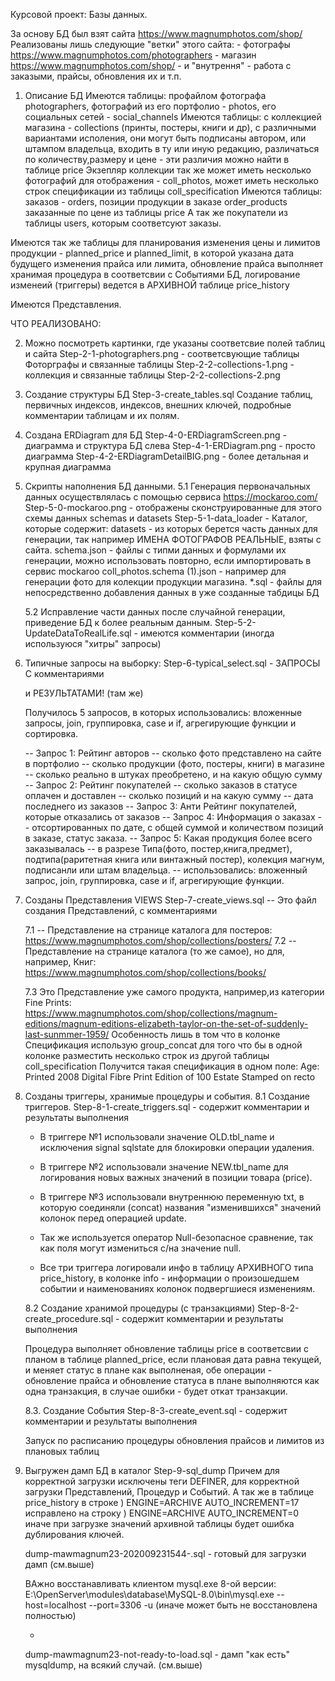 Курсовой проект: Базы данных.

За основу БД был взят сайта https://www.magnumphotos.com/shop/
Реализованы лишь следующие "ветки" этого сайта:
    - фотографы https://www.magnumphotos.com/photographers
    - магазин   https://www.magnumphotos.com/shop/
    - и "внутрення" - работа с заказыми, прайсы, обновления их и т.п.

1. Описание БД 
Имеются таблицы: профайлом фотографа photographers, фотографий из его портфолио - photos, его социальных сетей - social_channels
Имеются таблицы: с коллекцией магазина - collections (принты, постеры, книги и др), с различными вариантами исполения, они могут быть подписаны автором, или штампом владельца, входить в ту или иную редакцию, различаться по количеству,размеру и цене - эти различия можно найти в таблице price
Экзепляр коллекции так же может иметь несколько фотографий для отображения - coll_photos, может иметь несколько строк спецификации из таблицы coll_specification
Имеются таблицы: заказов - orders, позиции продукции в заказе order_products заказанные по цене из таблицы price
А так же покупатели из таблицы users, которым соответсуют заказы.

Имеются так же таблицы для планирования изменения цены и лимитов продукции - planned_price и planned_limit, в которой указана дата будущего изменения прайса или лимита, обновление прайса выполняет хранимая процедура в соответсвии с Событиями БД, логирование изменеий (триггеры) ведется в АРХИВНОЙ таблице price_history

Имеются Представления.

ЧТО РЕАЛИЗОВАНО:

2. Можно посмотреть картинки, где указаны соответсвие полей таблиц и сайта
    Step-2-1-photographers.png - соответсвующие таблицы Фоторграфы и связанные таблицы
    Step-2-2-collections-1.png - коллекция и связанные таблицы
    Step-2-2-collections-2.png 

3. Создание структуры БД
    Step-3-create_tables.sql
    Создание таблиц, первичных индексов, индексов, внешних ключей, подробные комментарии таблицам и их полям.

4. Создана ERDiagram для БД
    Step-4-0-ERDiagramScreen.png - диаграмма и структура БД слева
    Step-4-1-ERDiagram.png       - просто диаграмма
    Step-4-2-ERDiagramDetailBIG.png - более детальная и крупная диаграмма
    
5. Скрипты наполнения БД данными.
   5.1 Генерация первоначальных данных осуществлялась с помощью сервиса https://mockaroo.com/
    Step-5-0-mockaroo.png - отображены сконструированные для этого схемы данных schemas и datasets
    Step-5-1-data_loader - Каталог, которые содержит:
        datasets - из которых берется часть данных для генерации, так например ИМЕНА ФОТОГРАФОВ РЕАЛЬНЫЕ, взяты с сайта.
        schema.json - файлы с типми данных и формулами их генерации, можно использовать повторно, если импортировать в сервис mockaroo
        coll_photos.schema (1).json - например для генерации фото для колекции продукции магазина.
        *.sql - файлы для непосредственно добавления данных в уже созданные табдицы БД 
        
    5.2 Исправление части данных после случайной генерации, приведение БД к более реальным данным.
     Step-5-2-UpdateDataToRealLife.sql - имеются комментарии
     (иногда используюся "хитры" запросы)
     
6. Типичные запросы на выборку:
    Step-6-typical_select.sql - ЗАПРОСЫ С комментариями 
    
    и РЕЗУЛЬТАТАМИ! (там же)
    
    Получилось 5 запросов, в которых использовались: вложенные запросы, join,  группировка, case и if, агрегирующие функции и сортировка.

    -- Запрос 1: Рейтинг авторов
        -- сколько фото представлено на сайте в портфолио
        -- сколько продукции (фото, постеры, книги) в магазине
        -- сколько реально в штуках преобретено, и на какую общую сумму
    -- Запрос 2: Рейтинг покупателей
        -- сколько заказов в статусе оплачен и доставлен
        -- сколько позиций и на какую сумму
        -- дата последнего из заказов 
    -- Запрос 3: Анти Рейтинг покупателей, которые отказались от заказов 
    -- Запрос 4: Информация о заказах
        -- отсортированных по дате, с общей суммой и количеством позиций в заказе, статус заказа.
    -- Запрос 5: Какая продукция более всего заказывалась
        -- в разрезе Типа(фото, постер,книга,предмет), подтипа(раритетная книга или винтажный постер), колекция магнум,    подписанли или штам владельца.
        -- использовались: вложенный запрос, join,  группировка, case и if, агрегирующие функции.

7. Созданы Представления VIEWS
    Step-7-create_views.sql -- Это файл создания Представлений, с комментариями
    
    7.1 -- Представление на странице каталога для постеров: https://www.magnumphotos.com/shop/collections/posters/
    7.2 -- Представление на странице каталога (то же самое), но для, например, Книг: https://www.magnumphotos.com/shop/collections/books/    

     7.3 Это Представление уже самого продукта, например,из категории Fine Prints:
     https://www.magnumphotos.com/shop/collections/magnum-editions/magnum-editions-elizabeth-taylor-on-the-set-of-suddenly-last-sunmmer-1959/
    Особенность лишь в том что в колонке Спецификация использую group_concat для того что бы в одной колонке разместить несколько строк из другой таблицы coll_specification
    Получится такая спецификация в одном поле:
    Age: Printed 2008
    Digital Fibre Print
    Edition of 100
    Estate Stamped on recto
    
    
8. Созданы триггеры, хранимые процедуры и события.
    8.1 Создание триггеров.
    Step-8-1-create_triggers.sql - содержит комментарии и результаты выполнения
    
    * В триггере №1 использовали значение OLD.tbl_name и исключения signal sqlstate для блокировки операции удаления.
    * В триггере №2 использовали значение NEW.tbl_name для логирования новых важных значений в позиции товара (price).
    * В триггере №3 использовали внутреннюю переменную txt, в которую соединяли (concat) названия "изменившихся" значений колонок перед операцией update.
    *   Так же используется оператор Null-безопасное сравнение, так как поля могут измениться с/на значение null.  
    
    * Все три триггера логировали инфо в таблицу АРХИВНОГО типа price_history, в колонке info - информации о произошедшем событии и наименованиях колонок подвергшиеся изменениям. 
    
    8.2 Создание хранимой процедуры (с транзакциями)
    Step-8-2-create_procedure.sql - содержит комментарии и результаты выполнения
    
    Процедура выполняет обновление таблицы price в соответсвии с планом в таблице planned_price, если плановая дата равна текущей, и меняет статус в плане как выполненая,
    обе операции - обновление прайса и обновление статуса в плане выполняются как одна транзакция, в случае ошибки - будет откат транзакции.

    8.3. Создание События
    Step-8-3-create_event.sql - содержит комментарии и результаты выполнения
    
    Запуск по расписанию процедуры обновления прайсов и лимитов из плановых таблиц
    
9. Выгружен дамп БД в каталог Step-9-sql_dump
    Причем для корректной загрузки исключены теги DEFINER, для корректной загрузки Представлений, Процедур и Событий.
    А так же в таблице price_history в строке
    ) ENGINE=ARCHIVE AUTO_INCREMENT=17
    исправлено на строку
    ) ENGINE=ARCHIVE AUTO_INCREMENT=0
    иначе при загрузке значений архивной таблицы будет ошибка дублирования ключей.
    
    dump-mawmagnum23-202009231544-.sql - готовый для загрузки дамп (см.выше)
    
    ВАжно восстанавливать клиентом mysql.exe 8-ой версии:
    E:\OpenServer\modules\database\MySQL-8.0\bin\mysql.exe --host=localhost --port=3306 -u 
    (иначе может быть не восстановлена полностью)
    
    +
    dump-mawmagnum23-not-ready-to-load.sql - дамп "как есть" mysqldump, на всякий случай. (см.выше)
    
    
    
    
    
    


    




    

   


    






